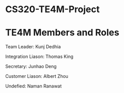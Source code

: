 # CS320-TE4M-Project

# TE4M Members and Roles
Team Leader: Kunj Dedhia

Integration Liason: Thomas King

Secretary: Junhao Deng

Customer Liason: Albert Zhou

Undefied: Naman Ranawat
					
